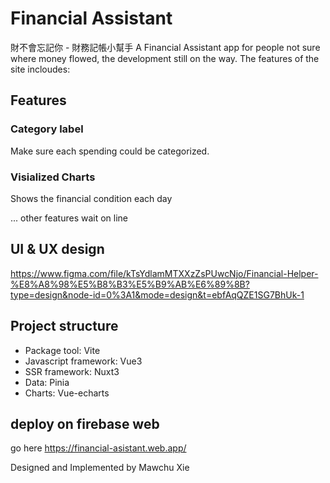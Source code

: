 # Financial Assistant
財不會忘記你 - 財務記帳小幫手
A Financial Assistant app for people not sure where money flowed, the development still on the way.
The features of the site incloudes:

## Features
### Category label
Make sure each spending could be categorized.

### Visialized Charts
Shows the financial condition each day

... other features wait on line

## UI & UX design
https://www.figma.com/file/kTsYdlamMTXXzZsPUwcNjo/Financial-Helper-%E8%A8%98%E5%B8%B3%E5%B9%AB%E6%89%8B?type=design&node-id=0%3A1&mode=design&t=ebfAqQZE1SG7BhUk-1

## Project structure
- Package tool: Vite 
- Javascript framework: Vue3
- SSR framework: Nuxt3
- Data: Pinia
- Charts: Vue-echarts

## deploy on firebase web
go here 
https://financial-asistant.web.app/

Designed and Implemented by
Mawchu Xie
